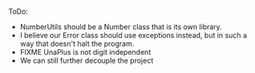 ToDo:
- NumberUtils should be a Number class that is its own library.
- I believe our Error class should use exceptions instead, but in such a way that doesn't halt the program.
- FIXME UnaPlus is not digit independent
- We can still further decouple the project

